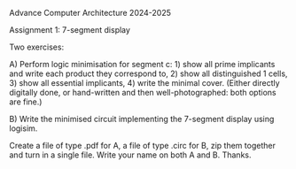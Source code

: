 Advance Computer Architecture 2024-2025

Assignment 1: 7-segment display

Two exercises:

A) Perform logic minimisation for segment c: 1) show all prime implicants and write each product they correspond to, 2) show all distinguished 1 cells, 3) show all essential implicants, 4) write the minimal cover. (Either directly digitally done, or hand-written and then well-photographed: both options are fine.)

B) Write the minimised circuit implementing the 7-segment display using logisim.

Create a file of type .pdf for A, a file of type .circ for B, zip them together and turn in a single file. Write your name on both A and B. Thanks.
